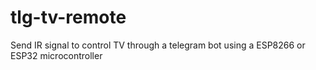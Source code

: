 # tlg-tv-remote
Send IR signal to control TV through a telegram bot using a ESP8266 or ESP32 microcontroller
